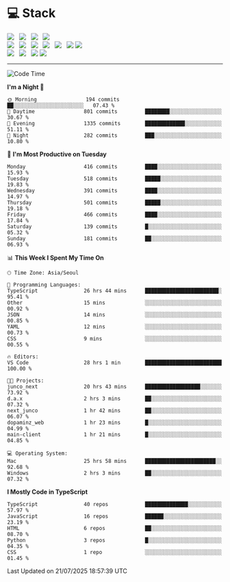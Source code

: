 <h1>💻 Stack</h1>
<div>
 <!-- badge : https://shields.io/ -->
 <!-- icon : https://simpleicons.org/?q=Get -->
 <img src="https://img.shields.io/badge/HTML5-e74c3c?style=flat-square&logo=HTML5&logoColor=white"/> &nbsp 
 <img src="https://img.shields.io/badge/CSS3-0A84FF?style=flat-square&logo=CSS3&logoColor=white"/> &nbsp 
 <img src="https://img.shields.io/badge/JavaScript-FFCD11?style=flat-square&logo=JavaScript&logoColor=white"/> &nbsp 
 <img src="https://img.shields.io/badge/TypeScript-3075C0?style=flat-square&logo=TypeScript&logoColor=white"/>
 <br/>
 <img src="https://img.shields.io/badge/Next-000000?style=flat-square&logo=nextdotjs&logoColor=white"/> &nbsp 
 <img src="https://img.shields.io/badge/React-00BCF6?style=flat-square&logo=React&logoColor=white"/> &nbsp 
 <img src="https://img.shields.io/badge/Redux-764ABC?style=flat-square&logo=Redux&logoColor=white"/> &nbsp
 <img src="https://img.shields.io/badge/Recoil-3578E5?style=flat-square&logo=recoil&logoColor=white"/> &nbsp
 <img src="https://img.shields.io/badge/React-Query-FF4154?style=flat-square&logo=reactquery&logoColor=white"/> &nbsp 
 <img src="https://img.shields.io/badge/styled%2Dcomponents-DB7093?style=flat-square&logo=styled%2Dcomponents&logoColor=white"/>
 <img src="https://img.shields.io/badge/CSS Modules-000000?style=flat-square&logo=CSS Modules&logoColor=white"/> &nbsp 
 <br/>
 <img src="https://img.shields.io/badge/Node-339933?style=flat-square&logo=Node.js&logoColor=white"/> &nbsp 
 <img src="https://img.shields.io/badge/Express-000000?style=flat-square&logo=Express&logoColor=white"/> &nbsp 
 <img src="https://img.shields.io/badge/MongoDB-47A248?style=flat-square&logo=MongoDB&logoColor=white"/>
 <img src="https://img.shields.io/badge/MariaDB-003545?style=flat-square&logo=mariadb&logoColor=white"/>
</div>

<hr>

<!--START_SECTION:waka-->
![Code Time](http://img.shields.io/badge/Code%20Time-2%2C658%20hrs%2022%20mins-blue)

**I'm a Night 🦉** 

```text
🌞 Morning                194 commits         ██░░░░░░░░░░░░░░░░░░░░░░░   07.43 % 
🌆 Daytime                801 commits         ████████░░░░░░░░░░░░░░░░░   30.67 % 
🌃 Evening                1335 commits        █████████████░░░░░░░░░░░░   51.11 % 
🌙 Night                  282 commits         ███░░░░░░░░░░░░░░░░░░░░░░   10.80 % 
```
📅 **I'm Most Productive on Tuesday** 

```text
Monday                   416 commits         ████░░░░░░░░░░░░░░░░░░░░░   15.93 % 
Tuesday                  518 commits         █████░░░░░░░░░░░░░░░░░░░░   19.83 % 
Wednesday                391 commits         ████░░░░░░░░░░░░░░░░░░░░░   14.97 % 
Thursday                 501 commits         █████░░░░░░░░░░░░░░░░░░░░   19.18 % 
Friday                   466 commits         ████░░░░░░░░░░░░░░░░░░░░░   17.84 % 
Saturday                 139 commits         █░░░░░░░░░░░░░░░░░░░░░░░░   05.32 % 
Sunday                   181 commits         ██░░░░░░░░░░░░░░░░░░░░░░░   06.93 % 
```


📊 **This Week I Spent My Time On** 

```text
🕑︎ Time Zone: Asia/Seoul

💬 Programming Languages: 
TypeScript               26 hrs 44 mins      ████████████████████████░   95.41 % 
Other                    15 mins             ░░░░░░░░░░░░░░░░░░░░░░░░░   00.92 % 
JSON                     14 mins             ░░░░░░░░░░░░░░░░░░░░░░░░░   00.85 % 
YAML                     12 mins             ░░░░░░░░░░░░░░░░░░░░░░░░░   00.73 % 
CSS                      9 mins              ░░░░░░░░░░░░░░░░░░░░░░░░░   00.55 % 

🔥 Editors: 
VS Code                  28 hrs 1 min        █████████████████████████   100.00 % 

🐱‍💻 Projects: 
junco_next               20 hrs 43 mins      ██████████████████░░░░░░░   73.92 % 
d.a.x                    2 hrs 3 mins        ██░░░░░░░░░░░░░░░░░░░░░░░   07.32 % 
next_junco               1 hr 42 mins        ██░░░░░░░░░░░░░░░░░░░░░░░   06.07 % 
dopaminz_web             1 hr 23 mins        █░░░░░░░░░░░░░░░░░░░░░░░░   04.99 % 
main-client              1 hr 21 mins        █░░░░░░░░░░░░░░░░░░░░░░░░   04.85 % 

💻 Operating System: 
Mac                      25 hrs 58 mins      ███████████████████████░░   92.68 % 
Windows                  2 hrs 3 mins        ██░░░░░░░░░░░░░░░░░░░░░░░   07.32 % 
```

**I Mostly Code in TypeScript** 

```text
TypeScript               40 repos            ██████████████░░░░░░░░░░░   57.97 % 
JavaScript               16 repos            ██████░░░░░░░░░░░░░░░░░░░   23.19 % 
HTML                     6 repos             ██░░░░░░░░░░░░░░░░░░░░░░░   08.70 % 
Python                   3 repos             █░░░░░░░░░░░░░░░░░░░░░░░░   04.35 % 
CSS                      1 repo              ░░░░░░░░░░░░░░░░░░░░░░░░░   01.45 % 
```




 Last Updated on 21/07/2025 18:57:39 UTC
<!--END_SECTION:waka-->
